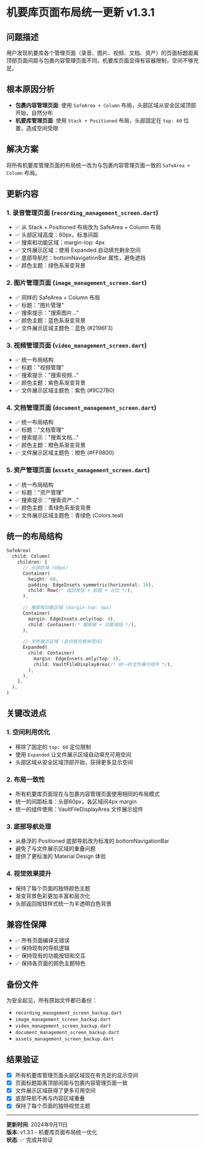 # 机要库页面布局统一更新 v1.3.1

## 问题描述
用户发现机要库各个管理页面（录音、图片、视频、文档、资产）的页面标题距离顶部页面间距与包裹内容管理页面不同，机要库页面显得有容器限制，空间不够充足。

## 根本原因分析
- **包裹内容管理页面**: 使用 `SafeArea + Column` 布局，头部区域从安全区域顶部开始，自然分布
- **机要库管理页面**: 使用 `Stack + Positioned` 布局，头部固定在 `top: 60` 位置，造成空间受限

## 解决方案
将所有机要库管理页面的布局统一改为与包裹内容管理页面一致的 `SafeArea + Column` 布局。

## 更新内容

### 1. 录音管理页面 (`recording_management_screen.dart`)
- ✅ 从 Stack + Positioned 布局改为 SafeArea + Column 布局
- ✅ 头部区域高度：60px，标准间距
- ✅ 搜索和功能区域：margin-top: 4px
- ✅ 文件展示区域：使用 Expanded 自动填充剩余空间
- ✅ 底部导航栏：bottomNavigationBar 属性，避免遮挡
- ✅ 颜色主题：绿色系渐变背景

### 2. 图片管理页面 (`image_management_screen.dart`)
- ✅ 同样的 SafeArea + Column 布局
- ✅ 标题："图片管理"
- ✅ 搜索提示："搜索图片..."
- ✅ 颜色主题：蓝色系渐变背景
- ✅ 文件展示区域主题色：蓝色 (#2196F3)

### 3. 视频管理页面 (`video_management_screen.dart`)
- ✅ 统一布局结构
- ✅ 标题："视频管理"
- ✅ 搜索提示："搜索视频..."
- ✅ 颜色主题：紫色系渐变背景
- ✅ 文件展示区域主题色：紫色 (#9C27B0)

### 4. 文档管理页面 (`document_management_screen.dart`)
- ✅ 统一布局结构
- ✅ 标题："文档管理"
- ✅ 搜索提示："搜索文档..."
- ✅ 颜色主题：橙色系渐变背景
- ✅ 文件展示区域主题色：橙色 (#FF9800)

### 5. 资产管理页面 (`assets_management_screen.dart`)
- ✅ 统一布局结构
- ✅ 标题："资产管理"
- ✅ 搜索提示："搜索资产..."
- ✅ 颜色主题：青绿色系渐变背景
- ✅ 文件展示区域主题色：青绿色 (Colors.teal)

## 统一的布局结构

```dart
SafeArea(
  child: Column(
    children: [
      // 头部区域 (60px)
      Container(
        height: 60,
        padding: EdgeInsets.symmetric(horizontal: 16),
        child: Row(/* 返回按钮 + 标题 + 占位 */),
      ),
      
      // 搜索和功能区域 (margin-top: 4px)
      Container(
        margin: EdgeInsets.only(top: 4),
        child: Container(/* 搜索框 + 功能按钮 */),
      ),
      
      // 文件展示区域 (自动填充剩余空间)
      Expanded(
        child: Container(
          margin: EdgeInsets.only(top: 4),
          child: VaultFileDisplayArea(/* 统一的文件展示组件 */),
        ),
      ),
    ],
  ),
)
```

## 关键改进点

### 1. 空间利用优化
- 移除了固定的 `top: 60` 定位限制
- 使用 `Expanded` 让文件展示区域自动填充可用空间
- 头部区域从安全区域顶部开始，获得更多显示空间

### 2. 布局一致性
- 所有机要库页面现在与包裹内容管理页面使用相同的布局模式
- 统一的间距标准：头部60px，各区域间4px margin
- 统一的组件使用：VaultFileDisplayArea 文件展示组件

### 3. 底部导航处理
- 从悬浮的 Positioned 底部导航改为标准的 bottomNavigationBar
- 避免了与文件展示区域的重叠问题
- 提供了更标准的 Material Design 体验

### 4. 视觉效果提升
- 保持了每个页面的独特颜色主题
- 渐变背景色彩更加丰富和层次化
- 头部返回按钮样式统一为半透明白色背景

## 兼容性保障
- ✅ 所有页面编译无错误
- ✅ 保持现有的导航逻辑
- ✅ 保持现有的功能按钮和交互
- ✅ 保持各页面的颜色主题特色

## 备份文件
为安全起见，所有原始文件都已备份：
- `recording_management_screen_backup.dart`
- `image_management_screen_backup.dart`
- `video_management_screen_backup.dart`
- `document_management_screen_backup.dart`
- `assets_management_screen_backup.dart`

## 结果验证
- [x] 所有机要库管理页面头部区域现在有充足的显示空间
- [x] 页面标题距离顶部间距与包裹内容管理页面一致
- [x] 文件展示区域获得了更多可用空间
- [x] 底部导航不再与内容区域重叠
- [x] 保持了每个页面的独特视觉主题

---
**更新时间**: 2024年9月11日  
**版本**: v1.3.1 - 机要库页面布局统一优化  
**状态**: ✅ 完成并验证
